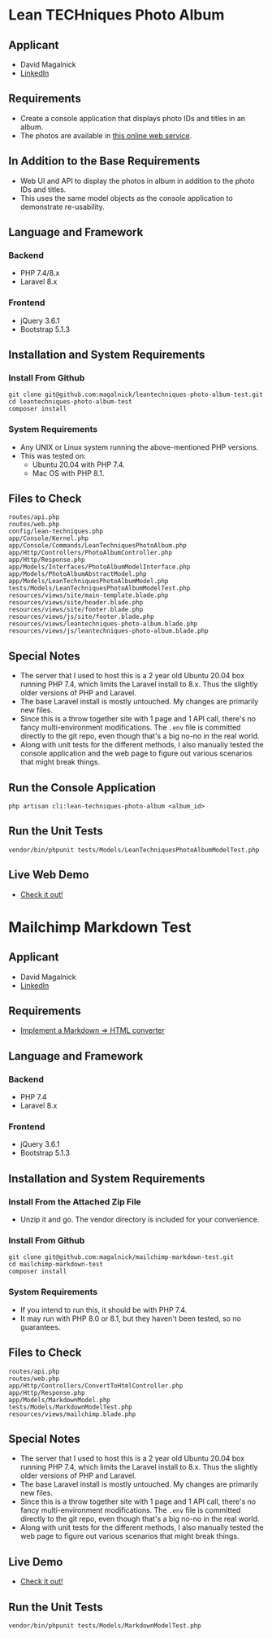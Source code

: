 # Lean TECHniques Photo Album

## Applicant

- David Magalnick
- [LinkedIn](https://www.linkedin.com/in/dmagalnick/)

## Requirements

- Create a console application that displays photo IDs and titles in an album.
- The photos are available in [this online web service](https://jsonplaceholder.typicode.com/photos).

## In Addition to the Base Requirements

- Web UI and API to display the photos in album in addition to the photo IDs and titles.
- This uses the same model objects as the console application to demonstrate re-usability.

## Language and Framework

### Backend

- PHP 7.4/8.x
- Laravel 8.x

### Frontend

- jQuery 3.6.1
- Bootstrap 5.1.3

## Installation and System Requirements

### Install From Github

```
git clone git@github.com:magalnick/leantechniques-photo-album-test.git
cd leantechniques-photo-album-test
composer install
```

### System Requirements

- Any UNIX or Linux system running the above-mentioned PHP versions.
- This was tested on:
    - Ubuntu 20.04 with PHP 7.4.
    - Mac OS with PHP 8.1.

## Files to Check

```
routes/api.php
routes/web.php
config/lean-techniques.php
app/Console/Kernel.php
app/Console/Commands/LeanTechniquesPhotoAlbum.php
app/Http/Controllers/PhotoAlbumController.php
app/Http/Response.php
app/Models/Interfaces/PhotoAlbumModelInterface.php
app/Models/PhotoAlbumAbstractModel.php
app/Models/LeanTechniquesPhotoAlbumModel.php
tests/Models/LeanTechniquesPhotoAlbumModelTest.php
resources/views/site/main-template.blade.php
resources/views/site/header.blade.php
resources/views/site/footer.blade.php
resources/views/js/site/footer.blade.php
resources/views/leantechniques-photo-album.blade.php
resources/views/js/leantechniques-photo-album.blade.php
```

## Special Notes

- The server that I used to host this is a 2 year old Ubuntu 20.04 box running PHP 7.4, which limits the Laravel install to 8.x. Thus the slightly older versions of PHP and Laravel.
- The base Laravel install is mostly untouched. My changes are primarily new files.
- Since this is a throw together site with 1 page and 1 API call, there's no fancy multi-environment modifications. The `.env` file is committed directly to the git repo, even though that's a big no-no in the real world.
- Along with unit tests for the different methods, I also manually tested the console application and the web page to figure out various scenarios that might break things.

## Run the Console Application

```
php artisan cli:lean-techniques-photo-album <album_id>
```

## Run the Unit Tests

```
vendor/bin/phpunit tests/Models/LeanTechniquesPhotoAlbumModelTest.php
```

## Live Web Demo

- [Check it out!](https://random-stuff.madmarye.com/)

# Mailchimp Markdown Test

## Applicant

- David Magalnick
- [LinkedIn](https://www.linkedin.com/in/dmagalnick/)

## Requirements

- [Implement a Markdown => HTML converter](https://gist.github.com/mc-interviews/305a6d7d8c4ba31d4e4323e574135bf9)

## Language and Framework

### Backend

- PHP 7.4
- Laravel 8.x

### Frontend

- jQuery 3.6.1
- Bootstrap 5.1.3

## Installation and System Requirements

### Install From the Attached Zip File

- Unzip it and go. The vendor directory is included for your convenience.

### Install From Github

```
git clone git@github.com:magalnick/mailchimp-markdown-test.git
cd mailchimp-markdown-test
composer install
```

### System Requirements

- If you intend to run this, it should be with PHP 7.4.
- It may run with PHP 8.0 or 8.1, but they haven't been tested, so no guarantees.

## Files to Check

```
routes/api.php
routes/web.php
app/Http/Controllers/ConvertToHtmlController.php
app/Http/Response.php
app/Models/MarkdownModel.php
tests/Models/MarkdownModelTest.php
resources/views/mailchimp.blade.php
```

## Special Notes

- The server that I used to host this is a 2 year old Ubuntu 20.04 box running PHP 7.4, which limits the Laravel install to 8.x. Thus the slightly older versions of PHP and Laravel.
- The base Laravel install is mostly untouched. My changes are primarily new files.
- Since this is a throw together site with 1 page and 1 API call, there's no fancy multi-environment modifications. The `.env` file is committed directly to the git repo, even though that's a big no-no in the real world.
- Along with unit tests for the different methods, I also manually tested the web page to figure out various scenarios that might break things.

## Live Demo

- [Check it out!](https://random-stuff.madmarye.com/)

## Run the Unit Tests

```
vendor/bin/phpunit tests/Models/MarkdownModelTest.php
```

